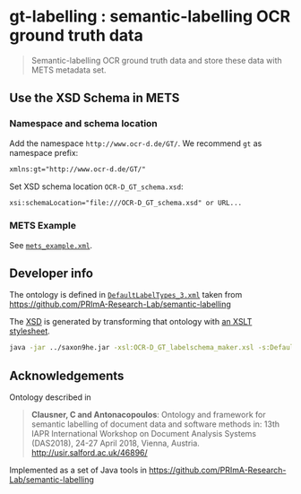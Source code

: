 # gt-labelling : semantic-labelling OCR ground truth data

> Semantic-labelling OCR ground truth data and store these data with METS metadata set.

## Use the XSD Schema in METS

### Namespace and schema location

Add the namespace `http://www.ocr-d.de/GT/`. We recommend `gt` as namespace prefix:

```xml
xmlns:gt="http://www.ocr-d.de/GT/"
```

Set XSD schema location `OCR-D_GT_schema.xsd`:

```xml
xsi:schemaLocation="file:///OCR-D_GT_schema.xsd" or URL...
```

### METS Example

See [`mets_example.xml`](./example/mets_example.xml).

## Developer info

The ontology is defined in
[`DefaultLabelTypes_3.xml`](./test/DefaultLabelTypes_3.xml) taken from
https://github.com/PRImA-Research-Lab/semantic-labelling

The [XSD](./xsd_schema/OCR-D_GT_schema.xsd) is generated by transforming that ontology with [an XSLT stylesheet](./xsl/OCR-D_GT_labelschema_maker.xsl).

```sh
java -jar ../saxon9he.jar -xsl:OCR-D_GT_labelschema_maker.xsl -s:DefaultLabelTypes_3.xml
```


## Acknowledgements

Ontology described in

> **Clausner, C and Antonacopoulos**: Ontology and framework for semantic labelling of document data and software methods in: 13th IAPR International Workshop on Document Analysis Systems (DAS2018), 24-27 April 2018, Vienna, Austria. http://usir.salford.ac.uk/46896/

Implemented as a set of Java tools in https://github.com/PRImA-Research-Lab/semantic-labelling
